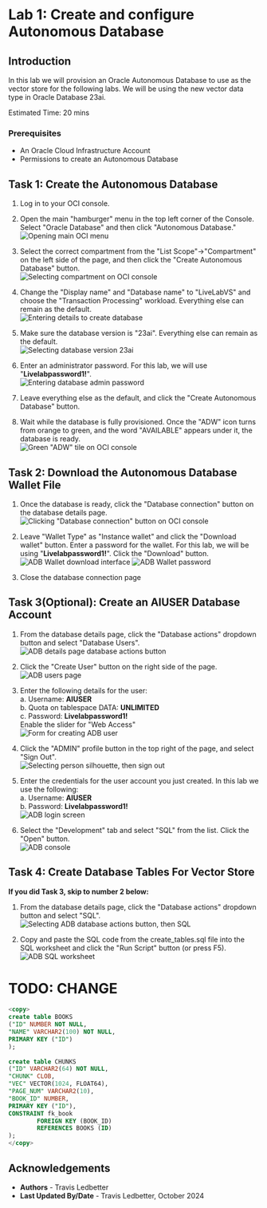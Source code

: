 # Lab 1: Create and configure Autonomous Database

## Introduction

In this lab we will provision an Oracle Autonomous Database to use as the vector store for the following labs. We will be using the new vector data type in Oracle Database 23ai.

Estimated Time: 20 mins

### Prerequisites

* An Oracle Cloud Infrastructure Account
* Permissions to create an Autonomous Database

## Task 1: Create the Autonomous Database

1. Log in to your OCI console.

2. Open the main "hamburger" menu in the top left corner of the Console. Select "Oracle Database" and then click "Autonomous Database."    
![Opening main OCI menu](images/oci-main-menu.png)

3. Select the correct compartment from the "List Scope"→"Compartment" on the left side of the page, and then click the "Create Autonomous Database" button.    
![Selecting compartment on OCI console](images/oci-create-adb.png)

4. Change the "Display name" and "Database name" to "LiveLabVS" and choose the "Transaction Processing" workload. Everything else can remain as the default.    
![Entering details to create database](images/adb-create-form-name.png)

5. Make sure the database version is "23ai". Everything else can remain as the default.    
![Selecting database version 23ai](images/adb-create-form-version.png)

6. Enter an administrator password. For this lab, we will use "**Livelabpassword1!**".    
![Entering database admin password](images/adb-create-form-passwd.png)

7. Leave everything else as the default, and click the "Create Autonomous Database" button.

8. Wait while the database is fully provisioned. Once the "ADW" icon turns from orange to green, and the word "AVAILABLE" appears under it, the database is ready.    
![Green "ADW" tile on OCI console](images/adb-lifecycle-tile-green.png)

## Task 2: Download the Autonomous Database Wallet File

1. Once the database is ready, click the "Database connection" button on the database details page.    
![Clicking "Database connection" button on OCI console](images/adb-connection-button.png)

2. Leave "Wallet Type" as "Instance wallet" and click the "Download wallet" button. Enter a password for the wallet. For this lab, we will be using "**Livelabpassword1!**". Click the "Download" button.    
![ADB Wallet download interface](images/adb-wallet-download.png)
![ADB Wallet password](images/adb-wallet-password.png)

3. Close the database connection page

## Task 3(Optional): Create an AIUSER Database Account

1. From the database details page, click the "Database actions" dropdown button and select "Database Users".    
![ADB details page database actions button](images/adb-actions-users.png)

2. Click the "Create User" button on the right side of the page.    
![ADB users page](images/adb-users-create-user.png)

3. Enter the following details for the user:    
a. Username: **AIUSER**    
b. Quota on tablespace DATA: **UNLIMITED**    
c. Password: **Livelabpassword1!**    
Enable the slider for "Web Access"    
![Form for creating ADB user](images/adb-users-create-user-form.png)

4. Click the "ADMIN" profile button in the top right of the page, and select "Sign Out".    
![Selecting person silhouette, then sign out](images/adb-admin-signout.png)

5. Enter the credentials for the user account you just created. In this lab we use the following:    
a. Username: **AIUSER**    
b. Password: **Livelabpassword1!**    
![ADB login screen](images/adb-login-form.png)

6. Select the "Development" tab and select "SQL" from the list. Click the "Open" button.    
![ADB console](images/adb-dev-sql.png)

## Task 4: Create Database Tables For Vector Store   
**If you did Task 3, skip to number 2 below:**    
1. From the database details page, click the "Database actions" dropdown button and select "SQL".    
![Selecting ADB database actions button, then SQL](images/adb-actions-sql.png)

2. Copy and paste the SQL code from the create_tables.sql file into the SQL worksheet and click the "Run Script" button (or press F5).    
![ADB SQL worksheet](images/adb-sql-worksheet.png)


# TODO: CHANGE
```sql
<copy>
create table BOOKS
("ID" NUMBER NOT NULL,
"NAME" VARCHAR2(100) NOT NULL,
PRIMARY KEY ("ID") 
);
 
create table CHUNKS
("ID" VARCHAR2(64) NOT NULL,
"CHUNK" CLOB,
"VEC" VECTOR(1024, FLOAT64),
"PAGE_NUM" VARCHAR2(10),
"BOOK_ID" NUMBER,
PRIMARY KEY ("ID"),
CONSTRAINT fk_book
        FOREIGN KEY (BOOK_ID)
        REFERENCES BOOKS (ID)
);
</copy>
```

## **Acknowledgements**

* **Authors** - Travis Ledbetter
* **Last Updated By/Date** - Travis Ledbetter, October 2024

